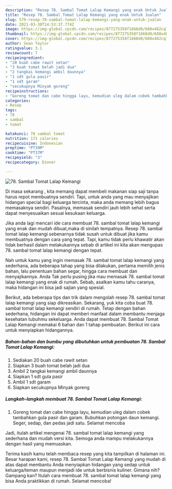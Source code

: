 ```yaml
---
description: "Resep 78. Sambal Tomat Lalap Kemangi yang enak Untuk Jualan"
title: "Resep 78. Sambal Tomat Lalap Kemangi yang enak Untuk Jualan"
slug: 579-resep-78-sambal-tomat-lalap-kemangi-yang-enak-untuk-jualan
date: 2021-03-30T14:53:37.774Z
image: https://img-global.cpcdn.com/recipes/877275358f1668d0/680x482cq70/78-sambal-tomat-lalap-kemangi-foto-resep-utama.jpg
thumbnail: https://img-global.cpcdn.com/recipes/877275358f1668d0/680x482cq70/78-sambal-tomat-lalap-kemangi-foto-resep-utama.jpg
cover: https://img-global.cpcdn.com/recipes/877275358f1668d0/680x482cq70/78-sambal-tomat-lalap-kemangi-foto-resep-utama.jpg
author: Sean Taylor
ratingvalue: 3.1
reviewcount: 7
recipeingredient:
- "20 buah cabe rawit setan"
- "3 buah tomat belah jadi dua"
- "2 tangkai kemangi ambil daunnya"
- "1 sdt gula pasir"
- "1 sdt garam"
- "secukupnya Minyak goreng"
recipeinstructions:
- "Goreng tomat dan cabe hingga layu, kemudian uleg dalam cobek tambahkan gula pasir dan garam. Bubuhkan potongan daun kemangi. Seger, sedap, dan pedas jadi satu. Selamat mencoba"
categories:
- Resep
tags:
- 78
- sambal
- tomat

katakunci: 78 sambal tomat 
nutrition: 171 calories
recipecuisine: Indonesian
preptime: "PT39M"
cooktime: "PT37M"
recipeyield: "3"
recipecategory: Dinner

---
```



![78. Sambal Tomat Lalap Kemangi](https://img-global.cpcdn.com/recipes/877275358f1668d0/680x482cq70/78-sambal-tomat-lalap-kemangi-foto-resep-utama.jpg)

Di masa  sekarang , kita memang dapat membeli makanan siap saji tanpa harus repot membuatnya sendiri. Tapi, untuk anda yang mau menyajikan hidangan special bagi keluarga tercinta, maka anda memang lebih bagus memasaknya sendiri. Pasalnya, memasak sendiri jauh lebih sehat serta dapat menyesuaikan sesuai kesukaan keluarga.

Jika anda lagi mencari ide cara membuat 78. sambal tomat lalap kemangi yang enak dan mudah dibuat,maka di sinilah tempatnya. Resep 78. sambal tomat lalap kemangi  sebenarnya tidak susah untuk dibuat jika kamu membuatnya dengan cara yang tepat. Tapi, kamu tidak perlu khawatir akan tidak berhasil dalam melakukannya 
sebab di artikel ini kita akan mengupas 78. sambal tomat lalap kemangi dengan tepat.  



Nah untuk kamu yang ingin memasak 78. sambal tomat lalap kemangi yang sederhana, ada beberapa tahap yang bisa dilakukan, pertama memilih jenis bahan, lalu penentuan bahan segar, hingga cara membuat dan menyajikannya. Anda Tak perlu pusing jika mau memasak 78. sambal tomat lalap kemangi yang enak di rumah. Sebab, asalkan kamu  tahu caranya, maka hidangan ini bisa jadi sajian yang spesial.

Berikut, ada beberapa tips dan trik dalam mengolah resep 78. sambal tomat lalap kemangi yang siap dikreasikan. Sekarang, yuk kita coba buat 78. sambal tomat lalap kemangi sendiri di rumah. Tetap dengan bahan sederhana, hidangan ini dapat memberi manfaat dalam membantu menjaga kesehatan tubuhmu sekeluarga. Anda dapat membuat 78. Sambal Tomat Lalap Kemangi memakai 6 bahan dan 1 tahap pembuatan. Berikut ini cara untuk menyiapkan hidangannya.

<!--inarticleads1-->

##### Bahan-bahan dan bumbu yang dibutuhkan untuk pembuatan 78. Sambal Tomat Lalap Kemangi:

1. Sediakan 20 buah cabe rawit setan
1. Siapkan 3 buah tomat belah jadi dua
1. Ambil 2 tangkai kemangi ambil daunnya
1. Siapkan 1 sdt gula pasir
1. Ambil 1 sdt garam
1. Siapkan secukupnya Minyak goreng




<!--inarticleads2-->

##### Langkah-langkah membuat 78. Sambal Tomat Lalap Kemangi:

1. Goreng tomat dan cabe hingga layu, kemudian uleg dalam cobek tambahkan gula pasir dan garam. Bubuhkan potongan daun kemangi. Seger, sedap, dan pedas jadi satu. Selamat mencoba




Jadi, itulah artikel mengenai  78. sambal tomat lalap kemangi  yang sederhana dan mudah versi kita. Semoga anda mampu melakukannya dengan hasil yang memuaskan. 

Terima kasih kamu telah membaca resep yang kita tampilkan di halaman ini. Besar harapan kami, resep  78. Sambal Tomat Lalap Kemangi yang mudah di atas dapat membantu Anda menyiapkan hidangan yang sedap untuk keluarga/teman maupun menjadi ide untuk berbisnis kuliner. Gimana nih? Gampang kan? Itulah cara membuat 78. sambal tomat lalap kemangi yang bisa Anda praktikkan di rumah. Selamat mencoba!

